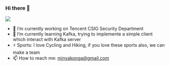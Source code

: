 ### Hi there 👋
![](https://cdn.shopifycdn.net/s/files/1/0253/8697/5295/files/ROAD-3300-Tarmac-Home-Hero-Bike-2880x1620_3500x.jpg?v=1595989938)

- 🔭 I’m currently working on Tencent CSIG Security Department
- 🌱 I’m currently learning Kafka, trying to implemente a simple client which interact with Kafka server
- ⚡ Sports: I love Cycling and Hiking, if you love these sports also, we can make a team
- 📫 How to reach me: minyakonga@gmail.com

<!--
**csrgxtu/csrgxtu** is a ✨ _special_ ✨ repository because its `README.md` (this file) appears on your GitHub profile.

Here are some ideas to get you started:

- 🔭 I’m currently working on ...
- 🌱 I’m currently learning ...
- 👯 I’m looking to collaborate on ...
- 🤔 I’m looking for help with ...
- 💬 Ask me about ...
- 📫 How to reach me: ...
- 😄 Pronouns: ...
- ⚡ Fun fact: ...
-->
